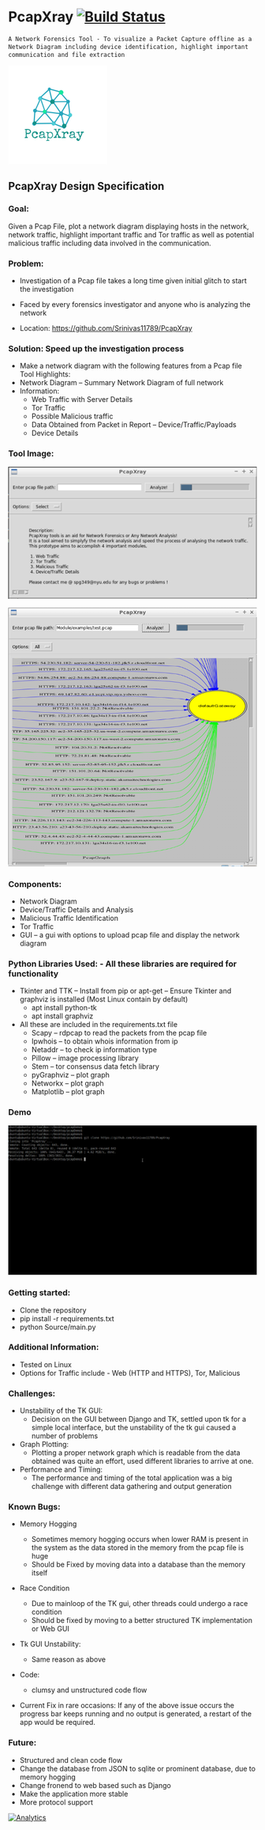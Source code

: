 # PcapXray [![Build Status](https://travis-ci.org/Srinivas11789/PcapXray.svg?branch=master)](https://travis-ci.org/Srinivas11789/PcapXray)
    A Network Forensics Tool - To visualize a Packet Capture offline as a Network Diagram including device identification, highlight important communication and file extraction
![Alt text](/logo.png?width=20px "PcapXray")
## PcapXray Design Specification

### Goal:
  Given a Pcap File, plot a network diagram displaying hosts in the network, network traffic, highlight important traffic and Tor traffic as well as potential malicious traffic including data involved in the communication.

### Problem:
* Investigation of a Pcap file takes a long time given initial glitch to start the investigation
*	Faced by every forensics investigator and anyone who is analyzing the network

* Location: https://github.com/Srinivas11789/PcapXray

### Solution: Speed up the investigation process
* Make a network diagram with the following features from a Pcap file
Tool Highlights:
* Network Diagram – Summary Network Diagram of full network
* Information: 
  * Web Traffic with Server Details
  * Tor Traffic
  * Possible Malicious traffic
  * Data Obtained from Packet in Report – Device/Traffic/Payloads
  * Device Details
  
### Tool Image:
![Alt text](/Samples/screen1.png?raw=true)

![Alt text](/Samples/screen2.png?raw=true)

### Components:
*	Network Diagram 
* Device/Traffic Details and Analysis
* Malicious Traffic Identification
* Tor Traffic
* GUI – a gui with options to upload pcap file and display the network diagram

### Python Libraries Used:  - All these libraries are required for functionality
* Tkinter and TTK – Install from pip or apt-get – Ensure Tkinter and graphviz is installed (Most Linux contain by default) 
  * apt install python-tk
  * apt install graphviz
* All these are included in the requirements.txt file
  * Scapy – rdpcap to read the packets from the pcap file 
  *	Ipwhois – to obtain whois information from ip
  *	Netaddr – to check ip information type
  *	Pillow – image processing library
  *	Stem – tor consensus data fetch library
  *	pyGraphviz – plot graph
  *	Networkx – plot graph
  *	Matplotlib – plot graph
  
### Demo
![Alt text](/Samples/demo.gif?raw=true)

### Getting started:
* Clone the repository
* pip install -r requirements.txt
* python Source/main.py

### Additional Information:
* Tested on Linux
* Options for Traffic include - Web (HTTP and HTTPS), Tor, Malicious
 
### Challenges:
  * Unstability of the TK GUI:
    * Decision on the GUI between Django and TK, settled upon tk for a simple local interface, but the unstability of the tk gui caused a number of problems
  * Graph Plotting:
    * Plotting a proper network graph which is readable from the data obtained was quite an effort, used different libraries to arrive at one.
  * Performance and Timing:
    * The performance and timing of the total application was a big challenge with different data gathering and output generation

### Known Bugs:
* Memory Hogging
  * Sometimes memory hogging occurs when lower RAM is present in the system as the data stored in the memory from the pcap file is huge
  * Should be Fixed by moving data into a database than the memory itself
* Race Condition
  * Due to mainloop of the TK gui, other threads could undergo a race condition
  * Should be fixed by moving to a better structured TK implementation or Web GUI
* Tk GUI Unstability:
  * Same reason as above
* Code:
  * clumsy and unstructured code flow

*	Current Fix in rare occasions: If any of the above issue occurs the progress bar keeps running and no output is generated, a restart of the app would be required.

### Future:
*   Structured and clean code flow
*	Change the database from JSON to sqlite or prominent database, due to memory hogging
*	Change fronend to web based such as Django
*	Make the application more stable
*   More protocol support

[![Analytics](https://ga-beacon.appspot.com/UA-114681129-1/PcapXray/readme)](https://github.com/igrigorik/ga-beacon)
